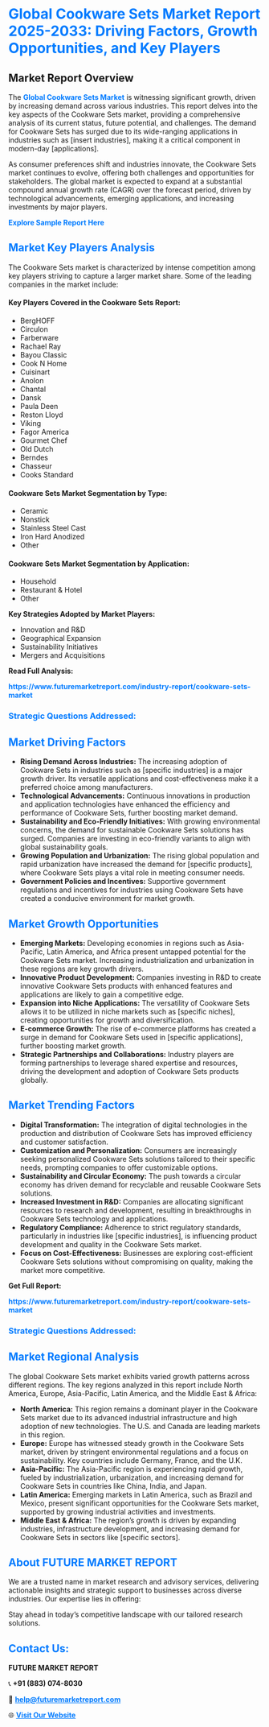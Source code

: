<h1 style="color: #007BFF;">Global Cookware Sets Market Report 2025-2033: Driving Factors, Growth Opportunities, and Key Players</h1>

<section id="overview">
<h2>Market Report Overview</h2>
<p>The <a href="https://www.futuremarketreport.com/industry-report/cookware-sets-market" style="color: #007BFF; text-decoration: none;"><strong>Global Cookware Sets Market</strong></a> is witnessing significant growth, driven by increasing demand across various industries. This report delves into the key aspects of the Cookware Sets market, providing a comprehensive analysis of its current status, future potential, and challenges. The demand for Cookware Sets has surged due to its wide-ranging applications in industries such as [insert industries], making it a critical component in modern-day [applications].</p>
<p>As consumer preferences shift and industries innovate, the Cookware Sets market continues to evolve, offering both challenges and opportunities for stakeholders. The global market is expected to expand at a substantial compound annual growth rate (CAGR) over the forecast period, driven by technological advancements, emerging applications, and increasing investments by major players.</p>
</section>

<section id="overview">
<p><a href="https://www.futuremarketreport.com/request-sample/reportId=102232" style="color: #007BFF; text-decoration: none;"><strong>Explore Sample Report Here</strong></a></p>
</section>

<section id="key-players">
<h2 style="color: #007BFF;">Market Key Players Analysis</h2>
<p>The Cookware Sets market is characterized by intense competition among key players striving to capture a larger market share. Some of the leading companies in the market include:</p>
<h4>Key Players Covered in the Cookware Sets Report:</h4>
<ul><li>BergHOFF</li><li>Circulon</li><li>Farberware</li><li>Rachael Ray</li><li>Bayou Classic</li><li>Cook N Home</li><li>Cuisinart</li><li>Anolon</li><li>Chantal</li><li>Dansk</li><li>Paula Deen</li><li>Reston Lloyd</li><li>Viking</li><li>Fagor America</li><li>Gourmet Chef</li><li>Old Dutch</li><li>Berndes</li><li>Chasseur</li><li>Cooks Standard</li></ul>
<h4>Cookware Sets Market Segmentation by Type:</h4>
<ul><li>Ceramic</li><li>Nonstick</li><li>Stainless Steel Cast</li><li>Iron Hard Anodized</li><li>Other</li></ul>

<h4>Cookware Sets Market Segmentation by Application:</h4>
<ul><li>Household</li><li>Restaurant &amp; Hotel</li><li>Other</li></ul>
<p><strong>Key Strategies Adopted by Market Players:</strong></p>
<ul>
<li>Innovation and R&D</li>
<li>Geographical Expansion</li>
<li>Sustainability Initiatives</li>
<li>Mergers and Acquisitions</li>
</ul>
</section>

<section>
<p><strong>Read Full Analysis: </strong></p><a href="https://www.futuremarketreport.com/industry-report/cookware-sets-market" style="color: #007BFF; text-decoration: none;"><strong>https://www.futuremarketreport.com/industry-report/cookware-sets-market</strong></a>
<h3 style="color: #007BFF;">Strategic Questions Addressed:</h3>
</section>

<section id="driving-factors">
<h2 style="color: #007BFF;">Market Driving Factors</h2>
<ul>
<li><strong>Rising Demand Across Industries:</strong> The increasing adoption of Cookware Sets in industries such as [specific industries] is a major growth driver. Its versatile applications and cost-effectiveness make it a preferred choice among manufacturers.</li>
<li><strong>Technological Advancements:</strong> Continuous innovations in production and application technologies have enhanced the efficiency and performance of Cookware Sets, further boosting market demand.</li>
<li><strong>Sustainability and Eco-Friendly Initiatives:</strong> With growing environmental concerns, the demand for sustainable Cookware Sets solutions has surged. Companies are investing in eco-friendly variants to align with global sustainability goals.</li>
<li><strong>Growing Population and Urbanization:</strong> The rising global population and rapid urbanization have increased the demand for [specific products], where Cookware Sets plays a vital role in meeting consumer needs.</li>
<li><strong>Government Policies and Incentives:</strong> Supportive government regulations and incentives for industries using Cookware Sets have created a conducive environment for market growth.</li>
</ul>
</section>

<section id="growth-opportunities">
<h2 style="color: #007BFF;">Market Growth Opportunities</h2>
<ul>
<li><strong>Emerging Markets:</strong> Developing economies in regions such as Asia-Pacific, Latin America, and Africa present untapped potential for the Cookware Sets market. Increasing industrialization and urbanization in these regions are key growth drivers.</li>
<li><strong>Innovative Product Development:</strong> Companies investing in R&D to create innovative Cookware Sets products with enhanced features and applications are likely to gain a competitive edge.</li>
<li><strong>Expansion into Niche Applications:</strong> The versatility of Cookware Sets allows it to be utilized in niche markets such as [specific niches], creating opportunities for growth and diversification.</li>
<li><strong>E-commerce Growth:</strong> The rise of e-commerce platforms has created a surge in demand for Cookware Sets used in [specific applications], further boosting market growth.</li>
<li><strong>Strategic Partnerships and Collaborations:</strong> Industry players are forming partnerships to leverage shared expertise and resources, driving the development and adoption of Cookware Sets products globally.</li>
</ul>
</section>

<section id="trending-factors">
<h2 style="color: #007BFF;">Market Trending Factors</h2>
<ul>
<li><strong>Digital Transformation:</strong> The integration of digital technologies in the production and distribution of Cookware Sets has improved efficiency and customer satisfaction.</li>
<li><strong>Customization and Personalization:</strong> Consumers are increasingly seeking personalized Cookware Sets solutions tailored to their specific needs, prompting companies to offer customizable options.</li>
<li><strong>Sustainability and Circular Economy:</strong> The push towards a circular economy has driven demand for recyclable and reusable Cookware Sets solutions.</li>
<li><strong>Increased Investment in R&D:</strong> Companies are allocating significant resources to research and development, resulting in breakthroughs in Cookware Sets technology and applications.</li>
<li><strong>Regulatory Compliance:</strong> Adherence to strict regulatory standards, particularly in industries like [specific industries], is influencing product development and quality in the Cookware Sets market.</li>
<li><strong>Focus on Cost-Effectiveness:</strong> Businesses are exploring cost-efficient Cookware Sets solutions without compromising on quality, making the market more competitive.</li>
</ul>
</section>

<section>
<p><strong>Get Full Report: </strong></p><a href="https://www.futuremarketreport.com/industry-report/cookware-sets-market" style="color: #007BFF; text-decoration: none;"><strong>https://www.futuremarketreport.com/industry-report/cookware-sets-market</strong></a>
<h3 style="color: #007BFF;">Strategic Questions Addressed:</h3>
</section>


<section id="regional-analysis">
<h2 style="color: #007BFF;">Market Regional Analysis</h2>
<p>The global Cookware Sets market exhibits varied growth patterns across different regions. The key regions analyzed in this report include North America, Europe, Asia-Pacific, Latin America, and the Middle East & Africa:</p>
<ul>
<li><strong>North America:</strong> This region remains a dominant player in the Cookware Sets market due to its advanced industrial infrastructure and high adoption of new technologies. The U.S. and Canada are leading markets in this region.</li>
<li><strong>Europe:</strong> Europe has witnessed steady growth in the Cookware Sets market, driven by stringent environmental regulations and a focus on sustainability. Key countries include Germany, France, and the U.K.</li>
<li><strong>Asia-Pacific:</strong> The Asia-Pacific region is experiencing rapid growth, fueled by industrialization, urbanization, and increasing demand for Cookware Sets in countries like China, India, and Japan.</li>
<li><strong>Latin America:</strong> Emerging markets in Latin America, such as Brazil and Mexico, present significant opportunities for the Cookware Sets market, supported by growing industrial activities and investments.</li>
<li><strong>Middle East & Africa:</strong> The region’s growth is driven by expanding industries, infrastructure development, and increasing demand for Cookware Sets in sectors like [specific sectors].</li>
</ul>
</section>

<footer>
<h2 style="color: #007BFF;">About FUTURE MARKET REPORT</h2>
<p>We are a trusted name in market research and advisory services, delivering actionable insights and strategic support to businesses across diverse industries. Our expertise lies in offering:</p>

<p>Stay ahead in today’s competitive landscape with our tailored research solutions.</p>

<h2 style="color: #007BFF;">Contact Us:</h2>
<p><strong>FUTURE MARKET REPORT</strong></p>
<p>📞 <strong>+91 (883) 074-8030</strong></p>
<p>📧 <strong><a href="mailto:help@futuremarketreport.com" style="color: #007BFF;">help@futuremarketreport.com</a></strong></p>
<p>🌐 <strong><a href="https://www.futuremarketreport.com/" style="color: #007BFF;">Visit Our Website</a></strong></p>
</footer>